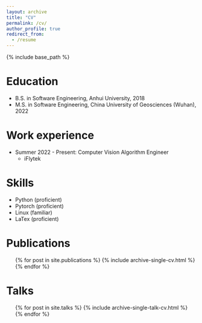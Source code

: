 ```yaml
---
layout: archive
title: "CV"
permalink: /cv/
author_profile: true
redirect_from:
  - /resume
---
```


{% include base_path %}

Education
======
* B.S. in Software Engineering, Anhui University, 2018
* M.S. in Software Engineering, China University of Geosciences (Wuhan), 2022

Work experience
======
* Summer 2022 - Present: Computer Vision Algorithm Engineer
  * iFlytek
  
Skills
======
* Python (proficient)
* Pytorch (proficient)
* Linux (familiar)
* LaTex (proficient)

Publications
======
  <ul>{% for post in site.publications %}
    {% include archive-single-cv.html %}
  {% endfor %}</ul>
  
Talks
======
  <ul>{% for post in site.talks %}
    {% include archive-single-talk-cv.html %}
  {% endfor %}</ul>
